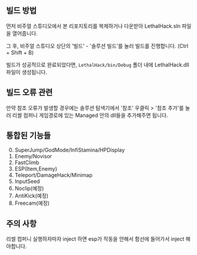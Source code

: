 ## 빌드 방법

먼저 비주얼 스튜디오에서 본 리포지토리를 복제하거나 다운받아 LethalHack.sln 파일을 열어줍니다.

그 후, 비주얼 스튜디오 상단의 '빌드' - '솔루션 빌드'를 눌러 빌드를 진행합니다. (Ctrl + Shift + B)

빌드가 성공적으로 완료되었다면, `LethalHack/bin/Debug` 폴더 내에 LethalHack.dll 파일이 생성됩니다.

## 빌드 오류 관련
만약 참조 오류가 발생할 경우에는 솔루션 탐색기에서 '참조' 우클릭 > '참조 추가'를 눌러 리썰 컴퍼니 게임경로에 있는 Managed 안의 dll들을 추가해주면 됩니다.

## 통합된 기능들
0. SuperJump/GodMode/InfiStamina/HPDisplay
1. Enemy/Novisor
2. FastClimb
3. ESP(Item,Enemy)
4. Teleport/DamageHack/Minimap
5. InputSeed
6. Noclip(예정)
7. AntiKick(예정)
8. Freecam(예정)

## 주의 사항
리썰 컴퍼니 실행하자마자 inject 하면 esp가 작동을 안해서 함선에 들어가서 inject 해야합니다.
